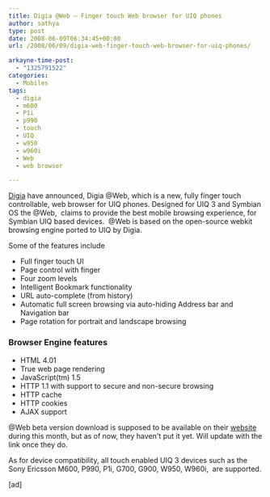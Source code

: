 ```yaml
---
title: Digia @Web – Finger touch Web browser for UIQ phones
author: sathya
type: post
date: 2008-06-09T06:34:45+00:00
url: /2008/06/09/digia-web-finger-touch-web-browser-for-uiq-phones/

arkayne-time-post:
  - "1325791522"
categories:
  - Mobiles
tags:
  - digia
  - m600
  - P1i
  - p990
  - touch
  - UIQ
  - w950
  - w960i
  - Web
  - web browser

---
```

[Digia][1] have announced, Digia @Web, which is a new, fully finger touch controllable, web browser for UIQ phones. Designed for UIQ 3 and Symbian OS the @Web,  claims to provide the best mobile browsing experience, for Symbian UIQ based devices.  @Web is based on the open-source webkit browsing engine ported to UIQ by Digia.

Some of the features include

<!--more-->

  * Full finger touch UI
  * Page control with finger
  * Four zoom levels
  * Intelligent Bookmark functionality
  * URL auto-complete (from history)
  * Automatic full screen browsing via auto-hiding Address bar and Navigation bar
  * Page rotation for portrait and landscape browsing

### Browser Engine features

  * HTML 4.01
  * True web page rendering
  * JavaScript(tm) 1.5
  * HTTP 1.1 with support to secure and non-secure browsing
  * HTTP cache
  * HTTP cookies
  * AJAX support

@Web beta version download is supposed to be available on their [website][2] during this month, but as of now, they haven't put it yet. Will update with the link once they do.

As for device compatibility, all touch enabled UIQ 3 devices such as the Sony Ericsson M600, P990, P1i, G700, G900, W950, W960i,  are supported.

[ad]

 [1]: https://www.digia.com/
 [2]: https://www.digia.com/C2256FEF0043E9C1/0/405001847
